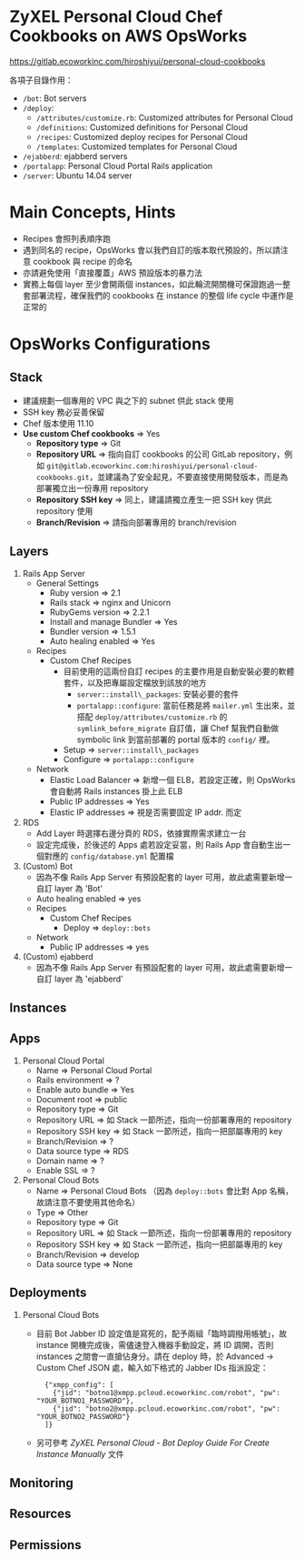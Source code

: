 # ZyXEL Personal Cloud Chef Cookbooks on AWS OpsWorks

https://gitlab.ecoworkinc.com/hiroshiyui/personal-cloud-cookbooks

各項子目錄作用：
* `/bot`: Bot servers
* `/deploy`:
  * `/attributes/customize.rb`: Customized attributes for Personal Cloud
  * `/definitions`: Customized definitions for Personal Cloud
  * `/recipes`: Customized deploy recipes for Personal Cloud
  * `/templates`: Customized templates for Personal Cloud
* `/ejabberd`: ejabberd servers
* `/portalapp`: Personal Cloud Portal Rails application
* `/server`: Ubuntu 14.04 server

# Main Concepts, Hints

* Recipes 會照列表順序跑
* 遇到同名的 recipe，OpsWorks 會以我們自訂的版本取代預設的，所以請注意 cookbook 與 recipe 的命名
* 亦請避免使用「直接覆蓋」AWS 預設版本的暴力法
* 實務上每個 layer 至少會開兩個 instances，如此輪流開關機可保證跑過一整套部署流程，確保我們的 cookbooks 在 instance 的整個 life cycle 中運作是正常的

# OpsWorks Configurations

## Stack

* 建議規劃一個專用的 VPC 與之下的 subnet 供此 stack 使用
* SSH key 務必妥善保留
* Chef 版本使用 11.10
* **Use custom Chef cookbooks** => Yes
    * **Repository type** => Git
    * **Repository URL** => 指向自訂 cookbooks 的公司 GitLab repository，例如 `git@gitlab.ecoworkinc.com:hiroshiyui/personal-cloud-cookbooks.git`，並建議為了安全起見，不要直接使用開發版本，而是為部署獨立出一份專用 repository 
    * **Repository SSH key** => 同上，建議請獨立產生一把 SSH key 供此 repository 使用
    * **Branch/Revision** => 請指向部署專用的 branch/revision

## Layers

1. Rails App Server
    * General Settings
        * Ruby version => 2.1
        * Rails stack => nginx and Unicorn
        * RubyGems version => 2.2.1
        * Install and manage Bundler => Yes
        * Bundler version => 1.5.1
        * Auto healing enabled => Yes
    * Recipes
        * Custom Chef Recipes
            * 目前使用的這兩份自訂 recipes 的主要作用是自動安裝必要的軟體套件，以及把專屬設定檔放到該放的地方
                * `server::install\_packages`: 安裝必要的套件
                * `portalapp::configure`: 當前任務是將 `mailer.yml` 生出來，並搭配 `deploy/attributes/customize.rb` 的 `symlink_before_migrate` 自訂值，讓 Chef 幫我們自動做 symbolic link 到當前部署的 portal 版本的 `config/` 裡。
            * Setup => `server::install\_packages`
            * Configure => `portalapp::configure`
    * Network
        * Elastic Load Balancer => 新增一個 ELB，若設定正確，則 OpsWorks 會自動將 Rails instances 掛上此 ELB
        * Public IP addresses => Yes
        * Elastic IP addresses => 視是否需要固定 IP addr. 而定
2. RDS
    * Add Layer 時選擇右邊分頁的 RDS，依據實際需求建立一台
    * 設定完成後，於後述的 Apps 處若設定妥當，則 Rails App 會自動生出一個對應的 `config/database.yml` 配置檔
3. (Custom) Bot
    * 因為不像 Rails App Server 有預設配套的 layer 可用，故此處需要新增一自訂 layer 為 'Bot'
    * Auto healing enabled => yes
    * Recipes
        * Custom Chef Recipes
            * Deploy => `deploy::bots`
    * Network
        * Public IP addresses => yes
4. (Custom) ejabberd
    * 因為不像 Rails App Server 有預設配套的 layer 可用，故此處需要新增一自訂 layer 為 'ejabberd'

## Instances

## Apps

1. Personal Cloud Portal
    * Name => Personal Cloud Portal
    * Rails environment => ?
    * Enable auto bundle => Yes
    * Document root => public
    * Repository type => Git
    * Repository URL => 如 Stack 一節所述，指向一份部署專用的 repository
    * Repository SSH key => 如 Stack 一節所述，指向一把部屬專用的 key
    * Branch/Revision => ?
    * Data source type => RDS
    * Domain name => ?
    * Enable SSL => ?
2. Personal Cloud Bots
    * Name => Personal Cloud Bots （因為 `deploy::bots` 會比對 App 名稱，故請注意不要使用其他命名）
    * Type => Other
    * Repository type => Git
    * Repository URL => 如 Stack 一節所述，指向一份部署專用的 repository
    * Repository SSH key => 如 Stack 一節所述，指向一把部屬專用的 key
    * Branch/Revision => develop
    * Data source type => None

## Deployments

1. Personal Cloud Bots
    * 目前 Bot Jabber ID 設定值是寫死的，配予兩組「臨時調撥用帳號」，故 instance 開機完成後，需儘速登入機器手動設定，將 ID 調開，否則 instances 之間會一直搶佔身分。請在 deploy 時，於 Advanced -> Custom Chef JSON 處，輸入如下格式的 Jabber IDs 指派設定：

            {"xmpp_config": [
              {"jid": "botno1@xmpp.pcloud.ecoworkinc.com/robot", "pw": "YOUR_BOTNO1_PASSWORD"},
              {"jid": "botno2@xmpp.pcloud.ecoworkinc.com/robot", "pw": "YOUR_BOTNO2_PASSWORD"}
            ]}
    * 另可參考 *ZyXEL Personal Cloud - Bot Deploy Guide For Create Instance Manually* 文件

## Monitoring
## Resources
## Permissions
